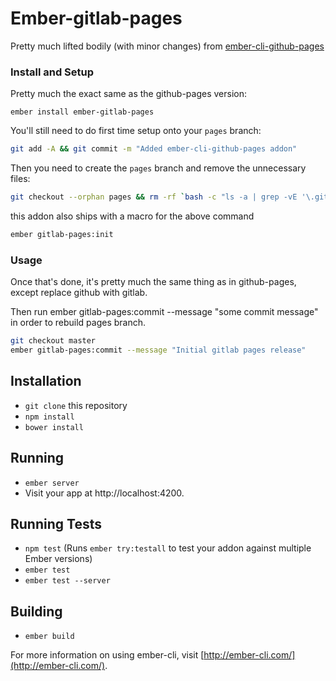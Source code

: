 # Ember-gitlab-pages

Pretty much lifted bodily (with minor changes) from [ember-cli-github-pages](https://github.com/poetic/ember-cli-github-pages)

### Install and Setup
Pretty much the exact same as the github-pages version:

```shell
ember install ember-gitlab-pages
```
You'll still need to do first time setup onto your `pages` branch:

```sh
git add -A && git commit -m "Added ember-cli-github-pages addon"
```

Then you need to create the `pages` branch and remove the unnecessary files:

```sh
git checkout --orphan pages && rm -rf `bash -c "ls -a | grep -vE '\.gitignore|\.git|\.gitlab-ci\.yml|node_modules|bower_components|(^[.]{1,2}/?$)'"` && git add -A && git commit -m "initial pages commit"
```
this addon also ships with a macro for the above command
```sh
ember gitlab-pages:init
```

### Usage
Once that's done, it's pretty much the same thing as in github-pages, except replace github with gitlab.

Then run ember gitlab-pages:commit --message "some commit message" in order to rebuild pages branch.

```sh
git checkout master
ember gitlab-pages:commit --message "Initial gitlab pages release"
```

## Installation

* `git clone` this repository
* `npm install`
* `bower install`

## Running

* `ember server`
* Visit your app at http://localhost:4200.

## Running Tests

* `npm test` (Runs `ember try:testall` to test your addon against multiple Ember versions)
* `ember test`
* `ember test --server`

## Building

* `ember build`

For more information on using ember-cli, visit [http://ember-cli.com/](http://ember-cli.com/).
